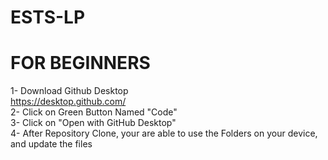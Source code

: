 # ESTS-LP
# FOR BEGINNERS
1- Download Github Desktop <br>
https://desktop.github.com/ <br>
2- Click on Green Button Named "Code" <br>
3- Click on "Open with GitHub Desktop" <br>
4- After Repository Clone, your are able to use the Folders on your device, and update the files <br>
